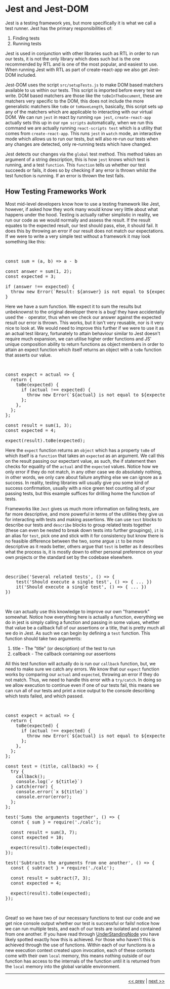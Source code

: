 # Jest and Jest-DOM

Jest is a testing framework yes, but more specifically it is what we call a test runner. Jest has the primary responsibilities of:

1. Finding tests
2. Running tests

Jest is used in conjunction with other libraries such as RTL in order to run our tests, it is not the only library which does such but is the one recommended by RTL and is one of the most popular, and easiest to use. When running Jest with RTL as part of  create-react-app we also get Jest-DOM included.

Jest-DOM uses the script `src/setupTests.js` to make DOM based matchers available to us within our tests. This script is imported before every test we write. DOM based matchers are those like the `toBeInTheDocument`, these are matchers very specific to the DOM, this does not include the more generalistic matchers like `toBe` or `toHaveLength`, basically, this script sets up any of the matchers which are applicable to interacting with our virtual DOM. We can run `jest` in react by running `npm jest`, `create-react-app` actually sets this up in our `npm scripts` automatically, when we run this command we are actually running `react-scripts test` which is a utility that comes from `create-react-app`. This runs `jest` in `watch` mode, an interactive mode which allows us to run our tests, but will also re-run our tests when any changes are detected, only re-running tests which have changed.

Jest detects our changes via the `global` test method. This method takes an argument of a string description, this is how `jest` knows which test is running, and a test `function`. This `function` tells us whether our test succeeds or fails, it does so by checking if any error is thrown whilst the test function is running. If an error is thrown the test fails.

## How Testing Frameworks Work

Most mid-level developers know how to use a testing framework like Jest, however, if asked how they work many would know very little about what happens under the hood. Testing is actually rather simplistic in reality, we run our code as we would normally and assess the result. If the result equates to the expected result, our test should pass, else, it should fail. It does this by throwing an error if our result does not match our expectations. If we were to write a very simple test without a framework it may look something like this:

<br />

<pre>
const sum = (a, b) => a - b

const answer = sum(1, 2);
const expected = 3;

if (answer !== expected) {
  throw new Error(`Result: ${answer} is not equal to ${expected}!`);
}
</pre>

Here we have a sum function. We expect it to sum the results but unbeknownst to the original developer there is a bug! they have accidentally used the `-` operator, thus when we check our answer against the expected result our error is thrown. This works, but it isn't very reusable, nor is it very nice to look at. We would need to improve this further if we were to use it as an actual test library, fortunately to attain behaviour similar to Jest doesn't require much expansion, we can utilise higher order functions and JS' unique composition ability to return functions as object members in order to attain an expect function which itself returns an object with a `toBe` function that asserts our value.

<br />

<pre>
const expect = actual => {
  return {
    toBe(expected) {
      if (actual !== expected) {
        throw new Error(`${actual} is not equal to ${expected}!`)
      };
    },
  };
};

const result = sum(1, 3);
const expected = 4;

expect(result).toBe(expected);
</pre>

Here the `expect` function returns an `object` which has a property `toBe` of which itself is a `function` that takes an `expected` as an argument. We call this on the result passing our expectant value, as such, the if statement then checks for equality of the `actual` and the `expected` values. Notice how we only error if they do not match, in any other case we do absolutely nothing, in other words, we only care about failure anything else we can ignore as a success. In reality, testing libraries will usually give you some kind of success confirmation, usually with a nice green text counting all of your passing tests, but this example suffices for drilling home the function of tests.

Frameworks like `Jest` gives us much more information on failing tests, are far more descriptive, and more powerful in terms of the utilities they give us for interacting with tests and making assertions. We can use `test` blocks to describe our tests and `describe` blocks to group related tests together (these can even be nested to break down tests into further groupings), `it` is an alias for `test`, pick one and stick with it for consistency but know there is no feasible difference between the two, some argue `it` to be more descriptive as it reads better, others argue that `test` is better as it describes what the process is, it is mostly down to either personal preference on your own projects or the standard set by the codebase elsewhere.

<br />

<pre>
describe('Several related tests', () => {
    test('Should execute a single test', () => { ... })
    it('Should execute a single test', () => { ... })
})
</pre>

<br />

We can actually use this knowledge to improve our own "framework" somewhat. Notice how everything here is actually a function, everything we do in jest is simply calling a function and passing in some values, whether that value be a callback full of our assertions or a title, that is pretty much all we do in Jest.  As such we can begin by defining a `test` function. This function should take two arguments:

1. title - The "title" (or description) of the test to run
2. callback - The callback containing our assertions

All this test function will actually do is run our `callback` function, but, we need to make sure we catch any errors. We know that our `expect` function works by comparing our `actual` and `expected`, throwing an error if they do not match. Thus, we need to handle this error with a `try/catch`. In doing so we allow execution to continue even if one of our tests fail, this means we can run all of our tests and print a nice output to the console describing which tests failed, and which passed.

<br />

<pre>
const expect = actual => {
  return {
    toBe(expected) {
      if (actual !== expected) {
        throw new Error(`${actual} is not equal to ${expected}!`)
      };
    },
  };
};

const test = (title, callback) => {
  try {
    callback();
    console.log(`✓ ${title}`)
  } catch(error) {
    console.error(`x ${title}`)
    console.error(error);
  };
};

test('Sums the arguments together', () => {
  const { sum } = require('./calc');

  const result = sum(3, 7);
  const expected = 10;

  expect(result).toBe(expected);
});

test('Subtracts the arguments from one another', () => {
  const { subtract } = require('./calc');

  const result = subtract(7, 3);
  const expected = 4;

  expect(result).toBe(expected);
});
</pre>

<br />

Great! so we have two of our necessary functions to test our code and we get nice console output whether our test is successful or fails! notice how we can run multiple tests, and each of our tests are isolated and contained from one another. If you have read through [UnderStandingNode](https://github.com/Summoned-Archfiend/Understanding-Node) you have likely spotted exactly how this is achieved. For those who haven't this is achieved through the use of functions. Within each of our functions is a new execution context created upon invocation, each of these contexts come with their own `local` memory, this means nothing outside of our function has access to the internals of the function until it is returned from the `local` memory into the global variable environment. 

___

<div align="right">

[<< prev](./2_RTL.md) | [next >>](./4_assertion.md)